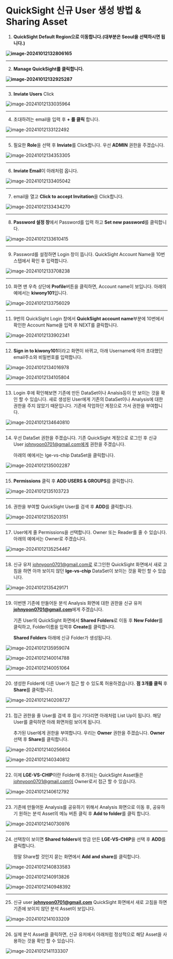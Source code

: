# **QuickSight 신규 User 생성 방법 & Sharing Asset** 



1. **QuickSight Default Region으로 이동합니다.(대부분은 Seoul을 선택하시면 됩니다.)**

**![image-20241012132806165](images/image-20241012132806165.png)**



----

2. **Manage QuickSight를 클릭합니다.**

**![image-20241012132925287](images/image-20241012132925287.png)**



---

3. **Inviate Users** Click

![image-20241012133035964](images/image-20241012133035964.png)



---

4. 초대하려는 email을 입력 후 **+ 를 클릭** 합니다.

![image-20241012133122492](images/image-20241012133122492.png)



---

5. 필요한 **Role**을 선택 후 **Inviate**를 Click합니다. 우선 **ADMIN** 권한을 주겠습니다.

![image-20241012134353305](images/image-20241012134353305.png)



---

6. **Inviate Email**이 아래처럼 옵니다.

![image-20241012133405042](images/image-20241012133405042.png)



---

7. email을 열고 **Click to accept Invitation**을 Click합니다.

![image-20241012133434270](images/image-20241012133434270.png)



---

8. **Password 설정 창**에서 Password를 입력 하고 **Set new password**를 클릭합니다.

![image-20241012133610415](images/image-20241012133610415.png)



---

9. Password를 설정하면 Login 창이 뜹니다. QuickSight Account Name을 10번 스텝에서 확인 후 입력합니다.

![image-20241012133708238](images/image-20241012133708238.png)



---

10. 화면 맨 우측 상단에 **Profile**버튼을 클릭하면, Account name이 보입니다. 아래의 예에서는 **kiwony101**입니다.

![image-20241012133756029](images/image-20241012133756029.png)



----

11. 9번의 QuickSight Login 창에서 **QuickSight account name**부분에 10번에서 확인한 Account Name을 입력 후 NEXT를 클릭합니다.

![image-20241012133902341](images/image-20241012133902341.png)



---

12. **Sign in to kiwony101**이라고 화면이 바뀌고, 아래 Username에 아까 초대했던 email주소와 비밀번호를 입력합니다.

![image-20241012134016978](images/image-20241012134016978.png)

![image-20241012134105804](images/image-20241012134105804.png)





---

13. Login 후에 확인해보면 기존에 만든 DataSet이나 Analsis등이 안 보이는 것을 확인 할 수 있습니다. 새로 생성된 User에게 기존의 DataSet이나 Analysis에 대한 권한을 주지 않았기 때문입니다. 기존에 작업하던 계정으로 가서 권한을 부여합니다.

![image-20241012134640810](images/image-20241012134640810.png)



---

14. 우선 DataSet 권한을 주겠습니다. 기존 QuickSight 계정으로 로그인 후 신규 User johnyoon0701@gmail.com에게 권한을 주겠습니다.

    아래의 예에서는 lge-vs-chip DataSet을 클릭합니다.

![image-20241012135002287](images/image-20241012135002287.png)



---

15. **Permissions** 클릭 후 **ADD USERS & GROUPS**를 클릭합니다.

![image-20241012135103723](images/image-20241012135103723.png)



---

16. 권한을 부여할 QuickSight User를 검색 후 **ADD**를 클릭합니다.

![image-20241012135203151](images/image-20241012135203151.png)



---

17. User에게 줄 Permissions을 선택합니다. Owner 또는 Reader를 줄 수 있습니다. 아래의 예에서는 Owner로 주겠습니다.

![image-20241012135254467](images/image-20241012135254467.png)



---

18. 신규 유저 johnyoon0701@gmail.com로 로그인한 QuickSight 화면에서 새로 고침을 하면 아까 보이지 않던 **lge-vs-chip** DataSet이 보이는 것을 확인 할 수 있습니다.

![image-20241012135429171](images/image-20241012135429171.png)



---

19. 이번엔 기존에 만들어둔 분석 Analysis 화면에 대한 권한을 신규 유저 **johnyoon0701@gmail.com**에게 주겠습니다.

    기존 User의 QuickSight 화면에서 **Shared Folders**로 이동 후 **New Folder**를 클릭하고, Folder이름을 입력후 **Create**를 클릭합니다.

    **Shared Folders** 아래에 신규 Folder가 생성됩니다.

![image-20241012135959074](images/image-20241012135959074.png)



![image-20241012140014788](images/image-20241012140014788.png)



![image-20241012140051064](images/image-20241012140051064.png)



---

20. 생성한 Folder에 다른 User가 접근 할 수 있도록 허용하겠습니다. **점 3개를 클릭** 후 **Share**를 클릭합니다.

![image-20241012140208727](images/image-20241012140208727.png)



---

21. 접근 권한을 줄 User를 검색 후 잠시 기다리면 아래처럼 List Up이 됩니다. 해당 User를 클릭하면 아래 화면처럼 보이게 됩니다.

    추가된 User에게 권한을 부여합니다. 우리는 **Owner** 권한을 주겠습니다. **Owner** 선택 후 **Share**를 클릭합니다.

![image-20241012140256604](images/image-20241012140256604.png)



![image-20241012140340812](images/image-20241012140340812.png)



---

22. 이제 **LGE-VS-CHIP**이란 Folder에 추가되는 QuickSight Asset들은  johnyoon0701@gmail.com이 Owner로서 접근 할 수 있습니다.

![image-20241012140612792](images/image-20241012140612792.png)



---

23. 기존에 만들어둔 Analysis를 공유하기 위해서 Analysis 화면으로 이동 후, 공유하기 원하는 분석 Asset의 메뉴 버튼 클릭 후 **Add to folder**를 클릭 합니다.

![image-20241012140730976](images/image-20241012140730976.png)



---

24. 선택창이 보이면 **Shared folders**에 방금 만든 **LGE-VS-CHIP**을 선택 후 **ADD**를 클릭합니다.

    정말 Share할 것인지 묻는 화면에서 **Add and share**를 클릭합니다.

![image-20241012140833583](images/image-20241012140833583.png)

![image-20241012140913826](images/image-20241012140913826.png)



![image-20241012140948392](images/image-20241012140948392.png)



---

25. 신규 user **johnyoon0701@gmail.com** QuickSight 화면에서 새로 고침을 하면 기존에 보이지 않던 분석 Asset이 보입니다.

![image-20241012141033209](images/image-20241012141033209.png)



---

26. 실제 분석 Asset을 클릭하면, 신규 유저에서 아래처럼 정상적으로 해당 Asset을 사용하는 것을 확인 할 수 있습니다.

![image-20241012141133307](images/image-20241012141133307.png)



























